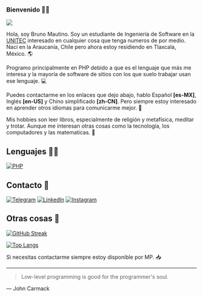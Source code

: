 ### Bienvenido 👋🏻

![](https://komarev.com/ghpvc/?username=mautinobruno&style=for-the-badge)

Hola, soy Bruno Mautino. Soy un estudiante de Ingeniería de Software en la [UNITEC](https://www.unitec.mx/) interesado en cualquier cosa que tenga numeros de por medio. Nací en la Araucanía, Chile pero ahora estoy residiendo en Tlaxcala, México. 🌎

Programo principalmente en PHP debido a que es el lenguaje que más me interesa y la mayoría de software de sitios con los que suelo trabajar usan ese lenguaje. 💻

Puedes contactarme en los enlaces que dejo abajo, hablo Español **[es-MX]**, Inglés **[en-US]** y Chino simplificado **[zh-CN]**. Pero siempre estoy interesado en aprender otros idiomas para comunicarme mejor. 💬

Mis hobbies son leer libros, especialmente de religión y metafísica, meditar y trotar. Aunque me interesan otras cosas como la tecnología, los computadores y las matematicas. 📘

## Lenguajes 👨‍💻
[![PHP](https://img.shields.io/badge/php-%23777BB4.svg?style=for-the-badge&logo=php&logoColor=white)](https://php.net)

## Contacto 📧
[![Telegram](https://img.shields.io/badge/Telegram-2CA5E0?style=for-the-badge&logo=telegram&logoColor=white)](https://t.me/broxbruno12)
[![LinkedIn](https://img.shields.io/badge/linkedin-%230077B5.svg?style=for-the-badge&logo=linkedin&logoColor=white)](https://linkedin.com/in/brunomautino)
[![Instagram](https://img.shields.io/badge/Instagram-%23E4405F.svg?style=for-the-badge&logo=Instagram&logoColor=white)](https://instagram.com/mautino.bruno/)

## Otras cosas 📰
[![GitHub Streak](https://streak-stats.demolab.com?user=mautinobruno&theme=tokyonight&border_radius=0&locale=es)](https://git.io/streak-stats)

[![Top Langs](https://github-readme-stats.vercel.app/api/top-langs/?username=mautinobruno&theme=tokyonight&locale=es)](https://github.com/anuraghazra/github-readme-stats)

Si necesitas contactarme siempre estoy disponible por MP. 📥

---
>Low-level programming is good for the programmer's soul.

— John Carmack
